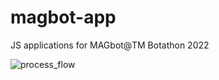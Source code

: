 # magbot-app
JS applications for MAGbot@TM Botathon 2022

![process_flow](https://i.imgur.com/M3YCbLa.png)
